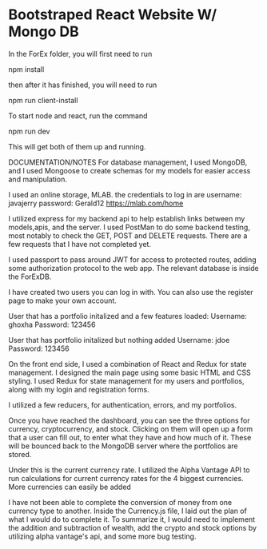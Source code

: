 # Bootstraped React Website W/ Mongo DB
In the ForEx folder, you will first need to run 

npm install 

then after it has finished, you will need to run 

npm run client-install

To start node and react, run the command

npm run dev

This will get both of them up and running.

DOCUMENTATION/NOTES
For database management, I used MongoDB, and I used Mongoose to create schemas for my models for easier access and manipulation.

I used an online storage, MLAB. the credentials to log in are 
username: javajerry
password: Gerald12
https://mlab.com/home

I utilized express for my backend api to help establish links between my models,apis, and the server. I used PostMan to do some backend testing, most notably to check the GET, POST and DELETE requests. There are a few requests that I have not completed yet.

I used passport to pass around JWT for access to protected routes, adding some authorization protocol to the web app.
The relevant database is inside the ForExDB. 

I have created two users you can log in with. You can also use the register page to make your own account.

User that has a portfolio initalized and a few features loaded:
Username: ghoxha 
Password: 123456

User that has portfolio initalized but nothing added
Username: jdoe
Password: 123456

On the front end side, I used a combination of React and Redux for state management. I designed the main page using some basic HTML and CSS styling. I used Redux for state management for my users and portfolios, along with my login and registration forms.

I utilized a few reducers, for authentication, errors, and my portfolios.

Once you have reached the dashboard, you can see the three options for currency, cryptocurrency, and stock. Clicking on them will open up a form that a user can fill out, to enter what they have and how much of it. These will be bounced back to the MongoDB server where the portfolios are stored. 

Under this is the current currency rate. I utilized the Alpha Vantage API to run calculations for current currency rates for the 4 biggest currencies. More currencies can easily be added

I have not been able to complete the conversion of money from one currency type to another. Inside the Currency.js file, I laid out the plan of what I would do to complete it. To summarize it, I would need to implement the addition and subtraction of wealth, add the crypto and stock options by utilizing alpha vantage's api, and some more bug testing. 
